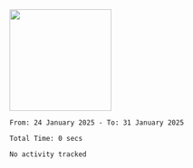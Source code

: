 <img height="180em" src="https://github-readme-stats-eight-theta.vercel.app/api?username=bkundev&show_icons=true&theme=radical&include_all_commits=true&count_private=true"/>
<!--START_SECTION:waka-->

```all_time
From: 24 January 2025 - To: 31 January 2025

Total Time: 0 secs

No activity tracked
```

<!--END_SECTION:waka-->